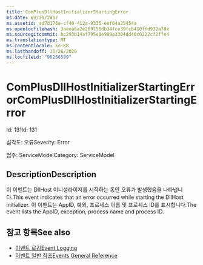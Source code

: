 ```yaml
---
title: ComPlusDllHostInitializerStartingError
ms.date: 03/30/2017
ms.assetid: ad7d176a-cf40-412a-9335-eef64a25454a
ms.openlocfilehash: 3aeea6a2e269756db34fce39fcb410ffd932a78e
ms.sourcegitcommit: bc293b14af795e0e999e3304dd40c0222cf2ffe4
ms.translationtype: MT
ms.contentlocale: ko-KR
ms.lasthandoff: 11/26/2020
ms.locfileid: "96266599"
---
```

# <a name="complusdllhostinitializerstartingerror"></a><span data-ttu-id="937d9-102">ComPlusDllHostInitializerStartingError</span><span class="sxs-lookup"><span data-stu-id="937d9-102">ComPlusDllHostInitializerStartingError</span></span>

<span data-ttu-id="937d9-103">Id: 131</span><span class="sxs-lookup"><span data-stu-id="937d9-103">Id: 131</span></span>  
  
 <span data-ttu-id="937d9-104">심각도: 오류</span><span class="sxs-lookup"><span data-stu-id="937d9-104">Severity: Error</span></span>  
  
 <span data-ttu-id="937d9-105">범주: ServiceModel</span><span class="sxs-lookup"><span data-stu-id="937d9-105">Category: ServiceModel</span></span>  
  
## <a name="description"></a><span data-ttu-id="937d9-106">Description</span><span class="sxs-lookup"><span data-stu-id="937d9-106">Description</span></span>  

 <span data-ttu-id="937d9-107">이 이벤트는 DllHost 이니셜라이저를 시작하는 동안 오류가 발생했음을 나타냅니다.</span><span class="sxs-lookup"><span data-stu-id="937d9-107">This event indicates that an error occurred while starting the DllHost initializer.</span></span> <span data-ttu-id="937d9-108">이 이벤트는 AppID, 예외, 프로세스 이름 및 프로세스 ID를 표시합니다.</span><span class="sxs-lookup"><span data-stu-id="937d9-108">The event lists the AppID, exception, process name and process ID.</span></span>  
  
## <a name="see-also"></a><span data-ttu-id="937d9-109">참고 항목</span><span class="sxs-lookup"><span data-stu-id="937d9-109">See also</span></span>

- [<span data-ttu-id="937d9-110">이벤트 로깅</span><span class="sxs-lookup"><span data-stu-id="937d9-110">Event Logging</span></span>](index.md)
- [<span data-ttu-id="937d9-111">이벤트 일반 참조</span><span class="sxs-lookup"><span data-stu-id="937d9-111">Events General Reference</span></span>](events-general-reference.md)
